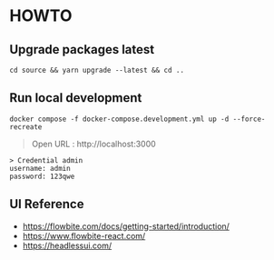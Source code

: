 # HOWTO

## Upgrade packages latest

```shell
cd source && yarn upgrade --latest && cd ..
```

## Run local development

```shell
docker compose -f docker-compose.development.yml up -d --force-recreate
```

> Open URL : http://localhost:3000 <!-- markdownlint-disable MD034 -->

```shell
> Credential admin
username: admin
password: 123qwe
```

## UI Reference

- https://flowbite.com/docs/getting-started/introduction/
- https://www.flowbite-react.com/
- https://headlessui.com/
